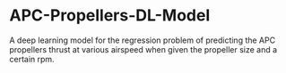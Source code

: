 # APC-Propellers-DL-Model
A deep learning model for the regression problem of predicting the APC propellers thrust at various airspeed when given the propeller size and a certain rpm.
